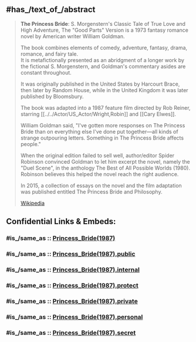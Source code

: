 
## #has_/text_of_/abstract 

> **The Princess Bride**: S. Morgenstern's Classic Tale of True Love and High Adventure, The "Good Parts" Version 
> is a 1973 fantasy romance novel by American writer William Goldman. 
> 
> The book combines elements of comedy, adventure, fantasy, drama, romance, and fairy tale.  
> It is metafictionally presented as an abridgment of a longer work by the fictional S. Morgenstern, 
> and Goldman's commentary asides are constant throughout. 
> 
> It was originally published in the United States by Harcourt Brace, then later by Random House, 
> while in the United Kingdom it was later published by Bloomsbury.
>
> The book was adapted into a 1987 feature film directed by Rob Reiner, 
> starring [[../../Actor/US_Actor/Wright,Robin]] and [[Cary Elwes]].  
>
> William Goldman said, "I've gotten more responses on The Princess Bride 
> than on everything else I've done put together—all kinds of strange outpouring letters. 
> Something in The Princess Bride affects people."
>
> When the original edition failed to sell well, author/editor Spider Robinson convinced Goldman 
> to let him excerpt the novel, namely the "Duel Scene", 
> in the anthology The Best of All Possible Worlds (1980). 
> Robinson believes this helped the novel reach the right audience. 
>
> In 2015, a collection of essays on the novel and the film adaptation was published 
> entitled The Princess Bride and Philosophy.
>
> [Wikipedia](https://en.wikipedia.org/wiki/The%20Princess%20Bride%20(novel))


## Confidential Links & Embeds: 

### #is_/same_as :: [Princess_Bride(1987)](/_Standards/Society/Communication/Media/Movie/Movie-Genre/Fantasy-Movie/Princess_Bride(1987).md) 

### #is_/same_as :: [Princess_Bride(1987).public](/_public/Society/Communication/Media/Movie/Movie-Genre/Fantasy-Movie/Princess_Bride(1987).public.md) 

### #is_/same_as :: [Princess_Bride(1987).internal](/_internal/Society/Communication/Media/Movie/Movie-Genre/Fantasy-Movie/Princess_Bride(1987).internal.md) 

### #is_/same_as :: [Princess_Bride(1987).protect](/_protect/Society/Communication/Media/Movie/Movie-Genre/Fantasy-Movie/Princess_Bride(1987).protect.md) 

### #is_/same_as :: [Princess_Bride(1987).private](/_private/Society/Communication/Media/Movie/Movie-Genre/Fantasy-Movie/Princess_Bride(1987).private.md) 

### #is_/same_as :: [Princess_Bride(1987).personal](/_personal/Society/Communication/Media/Movie/Movie-Genre/Fantasy-Movie/Princess_Bride(1987).personal.md) 

### #is_/same_as :: [Princess_Bride(1987).secret](/_secret/Society/Communication/Media/Movie/Movie-Genre/Fantasy-Movie/Princess_Bride(1987).secret.md)

